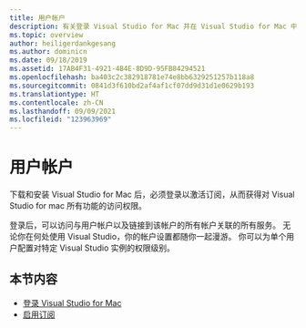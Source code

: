 ```yaml
---
title: 用户帐户
description: 有关登录 Visual Studio for Mac 并在 Visual Studio for Mac 中启用订阅的信息
ms.topic: overview
author: heiligerdankgesang
ms.author: dominicn
ms.date: 09/18/2019
ms.assetid: 17AB4F31-4921-4B4E-8D9D-95FB84294521
ms.openlocfilehash: ba403c2c382918781e74e8bb6329251257b118a8
ms.sourcegitcommit: 0841d3f610bd2af4af1cf07dd9d31d1e0629b193
ms.translationtype: HT
ms.contentlocale: zh-CN
ms.lasthandoff: 09/09/2021
ms.locfileid: "123963969"
---
```

# <a name="user-accounts"></a>用户帐户

下载和安装 Visual Studio for Mac 后，必须登录以激活订阅，从而获得对 Visual Studio for mac 所有功能的访问权限。

登录后，可以访问与用户帐户以及链接到该帐户的所有帐户关联的所有服务。 无论你在何处使用 Visual Studio，你的帐户设置都随你一起漫游。 你可以为单个用户配置对特定 Visual Studio 实例的权限级别。

## <a name="in-this-section"></a>本节内容

* [登录 Visual Studio for Mac](signing-in.md)
* [启用订阅](enable-subscription.md)